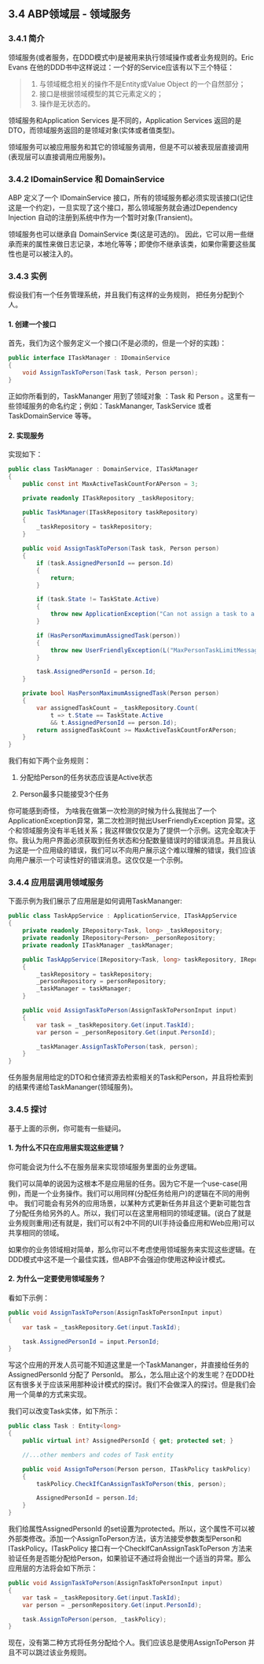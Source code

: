## 3.4 ABP领域层 - 领域服务

### 3.4.1 简介

领域服务(或者服务，在DDD模式中)是被用来执行领域操作或者业务规则的。Eric Evans 在他的DDD书中这样说过：一个好的Service应该有以下三个特征：

>1. 与领域概念相关的操作不是Entity或Value Object 的一个自然部分；
>2. 接口是根据领域模型的其它元素定义的；
>3. 操作是无状态的。

领域服务和Application Services 是不同的，Application Services 返回的是DTO，而领域服务返回的是领域对象(实体或者值类型)。

领域服务可以被应用服务和其它的领域服务调用，但是不可以被表现层直接调用(表现层可以直接调用应用服务)。

### 3.4.2 IDomainService 和 DomainService 

ABP 定义了一个 IDomainService 接口，所有的领域服务都必须实现该接口(记住这是一个约定)，一旦实现了这个接口，那么领域服务就会通过Dependency Injection 自动的注册到系统中作为一个暂时对象(Transient)。

领域服务也可以继承自 DomainService 类(这是可选的)。
因此，它可以用一些继承而来的属性来做日志记录，本地化等等；即使你不继承该类，如果你需要这些属性也是可以被注入的。

### 3.4.3 实例

假设我们有一个任务管理系统，并且我们有这样的业务规则， 把任务分配到个人。

#### 1. 创建一个接口

首先，我们为这个服务定义一个接口(不是必须的，但是一个好的实践)：

```csharp
public interface ITaskManager : IDomainService
{
    void AssignTaskToPerson(Task task, Person person);
}
```

正如你所看到的，TaskMananger 用到了领域对象 ：Task 和 Person 。这里有一些领域服务的命名约定；例如：TaskMananger, TaskService 或者 TaskDomainService 等等。

#### 2. 实现服务

实现如下：

```csharp
public class TaskManager : DomainService, ITaskManager
{
    public const int MaxActiveTaskCountForAPerson = 3;

    private readonly ITaskRepository _taskRepository;

    public TaskManager(ITaskRepository taskRepository)
    {
        _taskRepository = taskRepository;
    }

    public void AssignTaskToPerson(Task task, Person person)
    {
        if (task.AssignedPersonId == person.Id)
        {
            return;
        }

        if (task.State != TaskState.Active)
        {
            throw new ApplicationException("Can not assign a task to a person when task is not active!");
        }

        if (HasPersonMaximumAssignedTask(person))
        {
            throw new UserFriendlyException(L("MaxPersonTaskLimitMessage", person.Name));
        }

        task.AssignedPersonId = person.Id;
    }

    private bool HasPersonMaximumAssignedTask(Person person)
    {
        var assignedTaskCount = _taskRepository.Count(
            t => t.State == TaskState.Active 
            && t.AssignedPersonId == person.Id);
        return assignedTaskCount >= MaxActiveTaskCountForAPerson;
    }
}
```

我们有如下两个业务规则：

1.  分配给Person的任务状态应该是Active状态

2.  Person最多只能接受3个任务

你可能感到奇怪， 为啥我在做第一次检测的时候为什么我抛出了一个ApplicationException异常，第二次检测时抛出UserFriendlyException 异常。这个和领域服务没有半毛钱关系；我这样做仅仅是为了提供一个示例。这完全取决于你。我认为用户界面必须获取到任务状态和分配数量错误时的错误消息。并且我认为这是一个应用级的错误，我们可以不向用户展示这个难以理解的错误，我们应该向用户展示一个可读性好的错误消息。这仅仅是一个示例。

### 3.4.4 应用层调用领域服务

下面示例为我们展示了应用层是如何调用TaskMananger:

```csharp
public class TaskAppService : ApplicationService, ITaskAppService
{
    private readonly IRepository<Task, long> _taskRepository;
    private readonly IRepository<Person> _personRepository;
    private readonly ITaskManager _taskManager;

    public TaskAppService(IRepository<Task, long> taskRepository, IRepository<Person> personRepository , ITaskManager taskManager)
    {
        _taskRepository = taskRepository;
        _personRepository = personRepository;
        _taskManager = taskManager;
    }

    public void AssignTaskToPerson(AssignTaskToPersonInput input)
    {
        var task = _taskRepository.Get(input.TaskId);
        var person = _personRepository.Get(input.PersonId);

        _taskManager.AssignTaskToPerson(task, person);
    }
}
```

任务服务层用给定的DTO和仓储资源去检索相关的Task和Person，并且将检索到的结果传递给TaskMananger(领域服务)。

### 3.4.5 探讨

基于上面的示例，你可能有一些疑问。

#### 1. 为什么不只在应用层实现这些逻辑？

你可能会说为什么不在服务层来实现领域服务里面的业务逻辑。

我们可以简单的说因为这根本不是应用层的任务。因为它不是一个use-case(用例)，而是一个业务操作。我们可以用同样(分配任务给用户)的逻辑在不同的用例中。 我们可能会有另外的应用场景，以某种方式更新任务并且这个更新可能包含了分配任务给另外的人。所以，我们可以在这里用相同的领域逻辑。(说白了就是业务规则重用)还有就是，我们可以有2中不同的UI(手持设备应用和Web应用)可以共享相同的领域。

如果你的业务领域相对简单，那么你可以不考虑使用领域服务来实现这些逻辑。在DDD模式中这不是一个最佳实践，但ABP不会强迫你使用这种设计模式。

#### 2. 为什么一定要使用领域服务？

看如下示例：

```csharp
public void AssignTaskToPerson(AssignTaskToPersonInput input)
{
    var task = _taskRepository.Get(input.TaskId);

    task.AssignedPersonId = input.PersonId;
}
```

写这个应用的开发人员可能不知道这里是一个TaskMananger，并直接给任务的AssignedPersonId 分配了 PersonId。 那么，怎么阻止这个的发生呢？在DDD社区有很多关于应该采用那种设计模式的探讨。我们不会做深入的探讨。但是我们会用一个简单的方式来实现。

我们可以改变Task实体，如下所示：

```csharp
public class Task : Entity<long>
{
    public virtual int? AssignedPersonId { get; protected set; }

    //...other members and codes of Task entity

    public void AssignToPerson(Person person, ITaskPolicy taskPolicy)
    {
        taskPolicy.CheckIfCanAssignTaskToPerson(this, person);

        AssignedPersonId = person.Id;
    }
}
```

我们给属性AssignedPersonId 的set设置为protected。所以，这个属性不可以被外部类修改。添加一个AssignToPerson方法，该方法接受参数类型Person和ITaskPolicy。ITaskPolicy 接口有一个CheckIfCanAssignTaskToPerson 方法来验证任务是否能分配给Person，如果验证不通过将会抛出一个适当的异常。那么应用层的方法将会如下所示：

```csharp
public void AssignTaskToPerson(AssignTaskToPersonInput input)
{
    var task = _taskRepository.Get(input.TaskId);
    var person = _personRepository.Get(input.PersonId);

    task.AssignToPerson(person, _taskPolicy);
}
```

现在，没有第二种方式将任务分配给个人。我们应该总是使用AssignToPerson 并且不可以跳过该业务规则。

